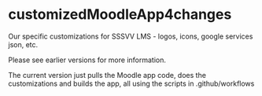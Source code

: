 # customizedMoodleApp4changes
Our specific customizations for SSSVV LMS - logos, icons, google services json, etc. 

Please see earlier versions for more information. 

The current version just pulls the Moodle app code, does the customizations and builds the app, all using the scripts in .github/workflows

